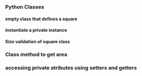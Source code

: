 ### Python Classes
#### empty class that defines a square
#### instantiate a private instance
#### Size validation of square class
### Class method to get area
### accessing private atributes using setters and getters

